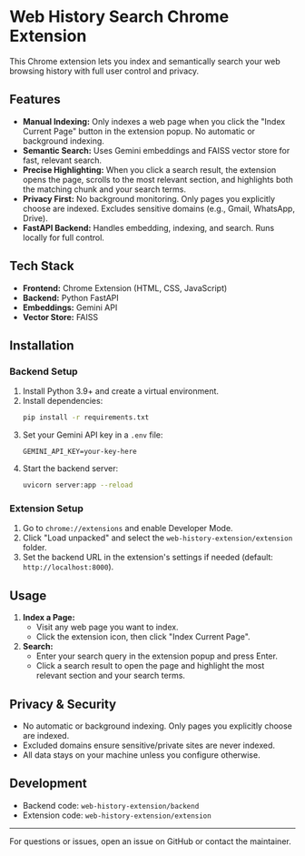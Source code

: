 # Web History Search Chrome Extension

This Chrome extension lets you index and semantically search your web browsing history with full user control and privacy.

## Features

- **Manual Indexing:** Only indexes a web page when you click the "Index Current Page" button in the extension popup. No automatic or background indexing.
- **Semantic Search:** Uses Gemini embeddings and FAISS vector store for fast, relevant search.
- **Precise Highlighting:** When you click a search result, the extension opens the page, scrolls to the most relevant section, and highlights both the matching chunk and your search terms.
- **Privacy First:** No background monitoring. Only pages you explicitly choose are indexed. Excludes sensitive domains (e.g., Gmail, WhatsApp, Drive).
- **FastAPI Backend:** Handles embedding, indexing, and search. Runs locally for full control.

## Tech Stack

- **Frontend:** Chrome Extension (HTML, CSS, JavaScript)
- **Backend:** Python FastAPI
- **Embeddings:** Gemini API
- **Vector Store:** FAISS

## Installation

### Backend Setup

1. Install Python 3.9+ and create a virtual environment.
2. Install dependencies:
   ```bash
   pip install -r requirements.txt
   ```
3. Set your Gemini API key in a `.env` file:
   ```env
   GEMINI_API_KEY=your-key-here
   ```
4. Start the backend server:
   ```bash
   uvicorn server:app --reload
   ```

### Extension Setup

1. Go to `chrome://extensions` and enable Developer Mode.
2. Click "Load unpacked" and select the `web-history-extension/extension` folder.
3. Set the backend URL in the extension's settings if needed (default: `http://localhost:8000`).

## Usage

1. **Index a Page:**
   - Visit any web page you want to index.
   - Click the extension icon, then click "Index Current Page".
2. **Search:**
   - Enter your search query in the extension popup and press Enter.
   - Click a search result to open the page and highlight the most relevant section and your search terms.

## Privacy & Security

- No automatic or background indexing. Only pages you explicitly choose are indexed.
- Excluded domains ensure sensitive/private sites are never indexed.
- All data stays on your machine unless you configure otherwise.

## Development

- Backend code: `web-history-extension/backend`
- Extension code: `web-history-extension/extension`

---

For questions or issues, open an issue on GitHub or contact the maintainer.
